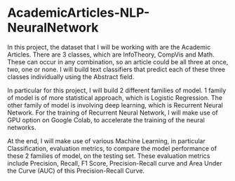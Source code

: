 # AcademicArticles-NLP-NeuralNetwork

In this project, the dataset that I will be working with are the Academic Articles. There are 3 classes, which are InfoTheory, CompVis and Math. These can occur in any combination, so an article could be all three at once, two, one or none. I will build text classifiers that predict each of these three classes individually using the Abstract field.

In particular for this project, I will build 2 different families of model. 1 family of model is of more statistical approach, which is Logistic Regression. The other family of model is involving deep learning, which is Recurrent Neural Network. For the training of Recurrent Neural Network, I will make use of GPU option on Google Colab, to accelerate the training of the neural networks.

At the end, I will make use of various Machine Learning, in particular Classification, evaluation metrics, to compare the model performance of these 2 families of model, on the testing set. These evaluation metrics include Precision, Recall, F1 Score, Precision-Recall curve and Area Under the Curve (AUC) of this Precision-Recall Curve.
